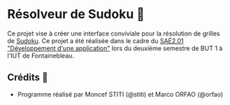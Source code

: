 # Résolveur de Sudoku 🧩

Ce projet vise à créer une interface conviviale pour la résolution de grilles de [Sudoku](https://fr.wikipedia.org/wiki/Sudoku). Ce projet a été réalisée dans le cadre du [SAÉ2.01 "Développement d'une application"](https://www.iut-fbleau.fr/sitebp/pt21/21_2023/A75DYGZ82RZL3PGH.php) lors du deuxième semestre de BUT 1 à l'IUT de Fontainebleau.


## Crédits 🚀
 -   Programme réalisé par Moncef STITI (@stiti) et Marco ORFAO (@orfao)
